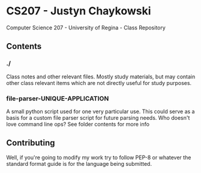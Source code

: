 # CS207 - Justyn Chaykowski

Computer Science 207 - University of Regina - Class Repository

## Contents

### ./
Class notes and other relevant files. Mostly study materials, but may contain other class relevant items which are not directly useful for study purposes.

### file-parser-UNIQUE-APPLICATION
A small python script used for one very particular use. This could serve as a basis for a custom file parser script for future parsing needs. Who doesn't love command line ops? See folder contents for more info

## Contributing
Well, if you're going to modify my work try to follow PEP-8 or whatever the standard format guide is for the language being submitted.
